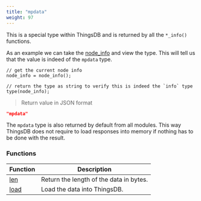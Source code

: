 ```yaml
---
title: "mpdata"
weight: 97
---
```



This is a special type within ThingsDB and is returned by all the `*_info()` functions.

As an example we can take the [node_info](../../node-api/node_info) and view the type. This will tell us that the value is indeed of the `mpdata` type.

```thingsdb,json_response,@n
// get the current node info
node_info = node_info();

// return the type as string to verify this is indeed the `info` type
type(node_info);
```

> Return value in JSON format

```json
"mpdata"
```

The `mpdata` type is also returned by default from all modules. This way ThingsDB does not require to load responses into memory if nothing has to be done with the result.

### Functions

Function | Description
------ | -----------
[len](./len) | Return the length of the data in bytes.
[load](./load) | Load the data into ThingsDB.
